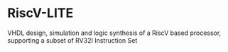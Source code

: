 # RiscV-LITE
VHDL design, simulation and logic synthesis of a RiscV based processor, supporting a subset of RV32I Instruction Set 
